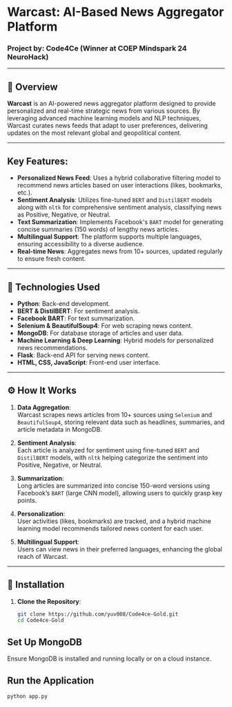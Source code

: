 # Warcast: AI-Based News Aggregator Platform

### Project by: Code4Ce (Winner at COEP Mindspark 24 NeuroHack)

---

## 📖 Overview

**Warcast** is an AI-powered news aggregator platform designed to provide personalized and real-time strategic news from various sources. By leveraging advanced machine learning models and NLP techniques, Warcast curates news feeds that adapt to user preferences, delivering updates on the most relevant global and geopolitical content.

---

## Key Features:

- **Personalized News Feed**: Uses a hybrid collaborative filtering model to recommend news articles based on user interactions (likes, bookmarks, etc.).
- **Sentiment Analysis**: Utilizes fine-tuned `BERT` and `DistilBERT` models along with `nltk` for comprehensive sentiment analysis, classifying news as Positive, Negative, or Neutral.
- **Text Summarization**: Implements Facebook's `BART` model for generating concise summaries (150 words) of lengthy news articles.
- **Multilingual Support**: The platform supports multiple languages, ensuring accessibility to a diverse audience.
- **Real-time News**: Aggregates news from 10+ sources, updated regularly to ensure fresh content.

---

## 🔧 Technologies Used

- **Python**: Back-end development.
- **BERT & DistilBERT**: For sentiment analysis.
- **Facebook BART**: For text summarization.
- **Selenium & BeautifulSoup4**: For web scraping news content.
- **MongoDB**: For database storage of articles and user data.
- **Machine Learning & Deep Learning**: Hybrid models for personalized news recommendations.
- **Flask**: Back-end API for serving news content.
- **HTML, CSS, JavaScript**: Front-end user interface.

---

## ⚙️ How It Works

1. **Data Aggregation**:  
   Warcast scrapes news articles from 10+ sources using `Selenium` and `BeautifulSoup4`, storing relevant data such as headlines, summaries, and article metadata in MongoDB.

2. **Sentiment Analysis**:  
   Each article is analyzed for sentiment using fine-tuned `BERT` and `DistilBERT` models, with `nltk` helping categorize the sentiment into Positive, Negative, or Neutral.

3. **Summarization**:  
   Long articles are summarized into concise 150-word versions using Facebook’s `BART` (large CNN model), allowing users to quickly grasp key points.

4. **Personalization**:  
   User activities (likes, bookmarks) are tracked, and a hybrid machine learning model recommends tailored news content for each user.

5. **Multilingual Support**:  
   Users can view news in their preferred languages, enhancing the global reach of Warcast.

---

## 🚀 Installation

1. **Clone the Repository**:
   ```bash
   git clone https://github.com/yuv008/Code4ce-Gold.git
   cd Code4ce-Gold
## Set Up MongoDB
Ensure MongoDB is installed and running locally or on a cloud instance.

## Run the Application
```bash
python app.py
